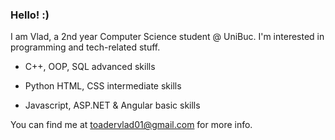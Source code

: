 ### Hello! :)

I am Vlad, a 2nd year Computer Science student @ UniBuc. I'm interested in programming and tech-related stuff.

- C++, OOP, SQL advanced skills

- Python HTML, CSS intermediate skills

- Javascript, ASP.NET & Angular basic skills

You can find me at toadervlad01@gmail.com for more info.

<!--
**vladfxstoader/vladfxstoader** is a ✨ _special_ ✨ repository because its `README.md` (this file) appears on your GitHub profile.

Here are some ideas to get you started:

- 🔭 I’m currently working on ...
- 🌱 I’m currently learning ...
- 👯 I’m looking to collaborate on ...
- 🤔 I’m looking for help with ...
- 💬 Ask me about ...
- 📫 How to reach me: ...
- 😄 Pronouns: ...
- ⚡ Fun fact: ...
-->
